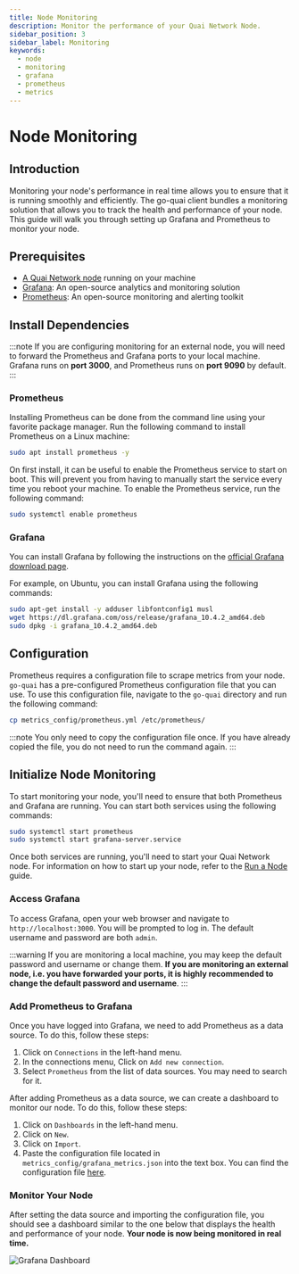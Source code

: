 ```yaml
---
title: Node Monitoring
description: Monitor the performance of your Quai Network Node.
sidebar_position: 3
sidebar_label: Monitoring
keywords:
  - node
  - monitoring
  - grafana
  - prometheus
  - metrics
---
```


# Node Monitoring

## Introduction

Monitoring your node's performance in real time allows you to ensure that it is running smoothly and efficiently. The go-quai client bundles a monitoring solution that allows you to track the health and performance of your node. This guide will walk you through setting up Grafana and Prometheus to monitor your node.

## Prerequisites

- [A Quai Network node](/participate/node/run-a-node.md) running on your machine
- [Grafana](https://grafana.com/): An open-source analytics and monitoring solution
- [Prometheus](https://prometheus.io/): An open-source monitoring and alerting toolkit

## Install Dependencies

:::note
If you are configuring monitoring for an external node, you will need to forward the Prometheus and Grafana ports to your local machine. Grafana runs on **port 3000**, and Prometheus runs on **port 9090** by default.
:::

### Prometheus

Installing Prometheus can be done from the command line using your favorite package manager. Run the following command to install Prometheus on a Linux machine:

```bash
sudo apt install prometheus -y
```

On first install, it can be useful to enable the Prometheus service to start on boot. This will prevent you from having to manually start the service every time you reboot your machine. To enable the Prometheus service, run the following command:

```bash
sudo systemctl enable prometheus
```

### Grafana

You can install Grafana by following the instructions on the [official Grafana download page](https://grafana.com/grafana/download?edition=oss).

For example, on Ubuntu, you can install Grafana using the following commands:

```bash
sudo apt-get install -y adduser libfontconfig1 musl
wget https://dl.grafana.com/oss/release/grafana_10.4.2_amd64.deb
sudo dpkg -i grafana_10.4.2_amd64.deb
```

## Configuration

Prometheus requires a configuration file to scrape metrics from your node. `go-quai` has a pre-configured Prometheus configuration file that you can use. To use this configuration file, navigate to the `go-quai` directory and run the following command:

```bash
cp metrics_config/prometheus.yml /etc/prometheus/
```

:::note
You only need to copy the configuration file once. If you have already copied the file, you do not need to run the command again.
:::

## Initialize Node Monitoring

To start monitoring your node, you'll need to ensure that both Prometheus and Grafana are running. You can start both services using the following commands:

```bash
sudo systemctl start prometheus
sudo systemctl start grafana-server.service
```

Once both services are running, you'll need to start your Quai Network node. For information on how to start up your node, refer to the [Run a Node](/participate/node/run-a-node.md) guide.

### Access Grafana

To access Grafana, open your web browser and navigate to `http://localhost:3000`. You will be prompted to log in. The default username and password are both `admin`.

:::warning
If you are monitoring a local machine, you may keep the default password and username or change them. **If you are monitoring an external node, i.e. you have forwarded your ports, it is highly recommended to change the default password and username**.
:::

### Add Prometheus to Grafana

Once you have logged into Grafana, we need to add Prometheus as a data source. To do this, follow these steps:

1. Click on `Connections` in the left-hand menu.
2. In the connections menu, Click on `Add new connection`.
3. Select `Prometheus` from the list of data sources. You may need to search for it.

After adding Prometheus as a data source, we can create a dashboard to monitor our node. To do this, follow these steps:

1. Click on `Dashboards` in the left-hand menu.
2. Click on `New`.
3. Click on `Import`.
4. Paste the configuration file located in `metrics_config/grafana_metrics.json` into the text box. You can find the configuration file [here](https://github.com/dominant-strategies/go-quai/blob/main/metrics_config/grafana_metrics.json).

### Monitor Your Node

After setting the data source and importing the configuration file, you should see a dashboard similar to the one below that displays the health and performance of your node. **Your node is now being monitored in real time.**

![Grafana Dashboard](/img/GrafanaDashboard.png)
